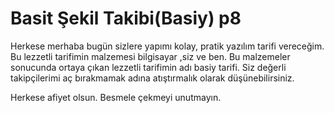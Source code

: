 # Basit Şekil Takibi(Basiy) p8
Herkese merhaba bugün sizlere yapımı kolay, pratik yazılım tarifi vereceğim. Bu lezzetli tarifimin malzemesi bilgisayar ,siz ve ben. Bu malzemeler sonucunda ortaya çıkan lezzetli tarifimin adı basiy tarifi. Siz değerli takipçilerimi aç bırakmamak adına atıştırmalık olarak düşünebilirsiniz.

Herkese afiyet olsun. Besmele çekmeyi unutmayın. 
